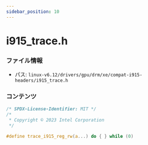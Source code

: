 ```yaml
---
sidebar_position: 10
---
```

# i915_trace.h

### ファイル情報

- パス: `linux-v6.12/drivers/gpu/drm/xe/compat-i915-headers/i915_trace.h`

### コンテンツ

```h
/* SPDX-License-Identifier: MIT */
/*
 * Copyright © 2023 Intel Corporation
 */

#define trace_i915_reg_rw(a...) do { } while (0)

```
